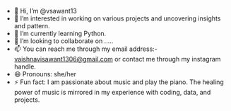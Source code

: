 - 👋 Hi, I’m @vsawant13
- 👀 I’m interested in working on various projects and uncovering insights and pattern.
- 🌱 I’m currently learning Python.
- 💞️ I’m looking to collaborate on .....
- 📫 You can reach me through my email address:- vaishnavisawant1306@gmail.com or contact me through my instagram handle.
- 😄 Pronouns: she/her
- ⚡ Fun fact: I am passionate about music and play the piano. The healing power of music is mirrored in my experience with coding, data, and projects.



<!---
vsawant13/vsawant13 is a ✨ special ✨ repository because its `README.md` (this file) appears on your GitHub profile.
You can click the Preview link to take a look at your changes.
--->
